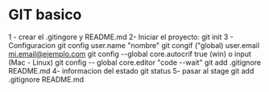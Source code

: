 # GIT basico 

1 - crear el .gitingore y README.md
2- Iniciar el proyecto: 
git init
3 - Configuracion
git config user.name "nombre"
git congif ("global) user.email mi.email@ejemplo.com
git config --global core.autocrif true (win) o input (Mac - Linux)
git config -- global core.editor "code --wait"
git add .gitignore README.md
4- informacion del estado
git status
5- pasar al stage
git add .gitignore README.md
